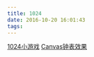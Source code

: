 ```yaml
---
title: 1024
date: 2016-10-20 16:01:43
tags:
---
```


[1024小游戏](http://51liberty.site/games/1024/index.html)
[Canvas钟表效果](http://51liberty.site/games/clock/clock.html)

